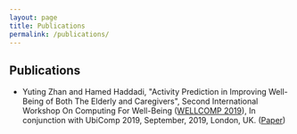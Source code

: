 ```yaml
---
layout: page
title: Publications
permalink: /publications/
---
```


## Publications
*   Yuting Zhan and Hamed Haddadi, "Activity Prediction in Improving Well-Being of Both The Elderly and Caregivers", Second International Workshop On Computing For Well-Being ([WELLCOMP 2019](http://wellcomp.org/2019/)), In conjunction with UbiComp 2019, September, 2019, London, UK. ([Paper](https://haddadi.github.io/papers/Wellcomp2019_Camera_ready_.pdf))  

